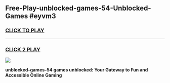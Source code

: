 
## Free-Play-unblocked-games-54-Unblocked-Games #eyvm3
<h3>
<a href="https://news.freeplayer.one?title=unblocked-games-54&ref=8M">CLICK TO PLAY</a></h3>
<hr>

<h3>
<a href="https://news.freeplayer.one?title=unblocked-games-54&ref=8M">CLICK 2 PLAY</a>
  
</h3>

<a href="https://news.freeplayer.one?title=unblocked-games-54&ref=8M"><img src="https://clearcache.store/games.png"></a>


**unblocked-games-54 games unblocked: Your Gateway to Fun and Accessible Online Gaming**
